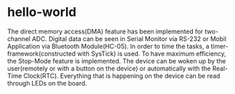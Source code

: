 # hello-world
The direct memory access(DMA) feature has been implemented for two-channel ADC. Digital data can be seen in Serial Monitor via RS-232 or Mobil Application via Bluetooth Module(HC-05). In order to time the tasks, a timer-framework(constructed with SysTick) is used. To have maximum efficiency, the Stop-Mode feature is implemented. 
The device can be woken up by the user(remotely or with a button on the device) or automatically with the Real-Time Clock(RTC). Everything that is happening on the device can be read through LEDs on the board.
